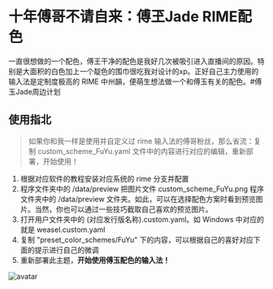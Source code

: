 # 十年傅哥不请自来：傅玊Jade RIME配色
一直很想做的一个配色，傅王干净的配色是我好几次被吸引进入直播间的原因。特别是大面积的白色加上一个靛色的围巾很吃我对设计的xp。正好自己主力使用的输入法是定制度极高的 RIME 中州韻，便萌生想法做一个和傅玉有关的配色。#傅玉Jade周边计划

## 使用指北
> 如果你和我一样是使用并自定义过 rime 输入法的傅哥粉丝，那么省流：复制 custom_scheme_FuYu.yaml 文件中的内容进行对应的编辑，重新部署，开始使用！

1. 根据对应软件的教程安装对应系统的 rime 分支并配置
2. 程序文件夹中的 /data/preview 把图片文件 custom_scheme_FuYu.png 程序文件夹中的 /data/preview 文件夹。如此，可以在选择配色方案时看到预览图片。当然，你也可以通过一些技巧截取自己喜欢的预览图片。
3. 打开用户文件夹中的 (对应发行版名称).custom.yaml。如 Windows 中对应的就是 weasel.custom.yaml
4. 复制 "preset_color_schemes/FuYu" 下的内容，可以根据自己的喜好对应下面的提示进行自己的微调
5. 重新部署此主题，**开始使用傅玉配色的输入法！**

![avatar](https://github.com/schalldemz/FuYu_RIME_color_scheme/blob/main/custom_scheme_FuYu.png)
